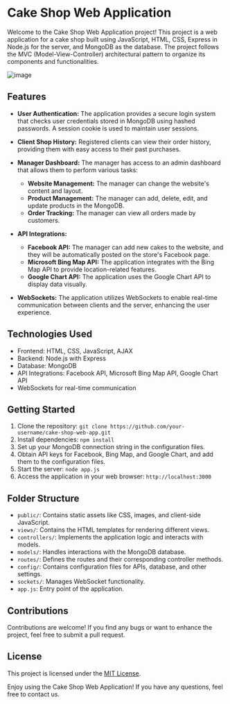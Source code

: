 # Cake Shop Web Application

Welcome to the Cake Shop Web Application project! This project is a web application for a cake shop built using JavaScript, HTML, CSS, Express in Node.js for the server, and MongoDB as the database. The project follows the MVC (Model-View-Controller) architectural pattern to organize its components and functionalities.

![image](https://github.com/chenB-Y/ApplicationProject/assets/129218828/b0b8f284-4dba-4ed8-8624-b55efbc24ac5)


## Features

- **User Authentication:** The application provides a secure login system that checks user credentials stored in MongoDB using hashed passwords. A session cookie is used to maintain user sessions.

- **Client Shop History:** Registered clients can view their order history, providing them with easy access to their past purchases.

- **Manager Dashboard:** The manager has access to an admin dashboard that allows them to perform various tasks:
  - **Website Management:** The manager can change the website's content and layout.
  - **Product Management:** The manager can add, delete, edit, and update products in the MongoDB.
  - **Order Tracking:** The manager can view all orders made by customers.

- **API Integrations:**
  - **Facebook API:** The manager can add new cakes to the website, and they will be automatically posted on the store's Facebook page.
  - **Microsoft Bing Map API:** The application integrates with the Bing Map API to provide location-related features.
  - **Google Chart API:** The application uses the Google Chart API to display data visually.

- **WebSockets:** The application utilizes WebSockets to enable real-time communication between clients and the server, enhancing the user experience.

## Technologies Used

- Frontend: HTML, CSS, JavaScript, AJAX
- Backend: Node.js with Express
- Database: MongoDB
- API Integrations: Facebook API, Microsoft Bing Map API, Google Chart API
- WebSockets for real-time communication

## Getting Started

1. Clone the repository: `git clone https://github.com/your-username/cake-shop-web-app.git`
2. Install dependencies: `npm install`
3. Set up your MongoDB connection string in the configuration files.
4. Obtain API keys for Facebook, Bing Map, and Google Chart, and add them to the configuration files.
5. Start the server: `node app.js`
6. Access the application in your web browser: `http://localhost:3000`

## Folder Structure

- `public/`: Contains static assets like CSS, images, and client-side JavaScript.
- `views/`: Contains the HTML templates for rendering different views.
- `controllers/`: Implements the application logic and interacts with models.
- `models/`: Handles interactions with the MongoDB database.
- `routes/`: Defines the routes and their corresponding controller methods.
- `config/`: Contains configuration files for APIs, database, and other settings.
- `sockets/`: Manages WebSocket functionality.
- `app.js`: Entry point of the application.

## Contributions

Contributions are welcome! If you find any bugs or want to enhance the project, feel free to submit a pull request.

## License

This project is licensed under the [MIT License](LICENSE).

Enjoy using the Cake Shop Web Application! If you have any questions, feel free to contact us.
